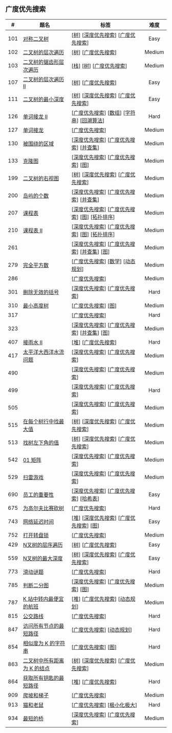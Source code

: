 <!--|This file generated by command(leetcode tag); DO NOT EDIT.            |-->
<!--+----------------------------------------------------------------------+-->
<!--|@author    Openset <openset.wang@gmail.com>                           |-->
<!--|@link      https://github.com/openset                                 |-->
<!--|@home      https://github.com/openset/leetcode                        |-->
<!--+----------------------------------------------------------------------+-->

## 广度优先搜索

| # | 题名 | 标签 | 难度 |
| :-: | - | - | :-: |
| 101 | [对称二叉树](https://github.com/openset/leetcode/tree/master/problems/symmetric-tree) | [[树](https://github.com/openset/leetcode/tree/master/tag/tree)] [[深度优先搜索](https://github.com/openset/leetcode/tree/master/tag/depth-first-search)] [[广度优先搜索](https://github.com/openset/leetcode/tree/master/tag/breadth-first-search)]  | Easy |
| 102 | [二叉树的层次遍历](https://github.com/openset/leetcode/tree/master/problems/binary-tree-level-order-traversal) | [[树](https://github.com/openset/leetcode/tree/master/tag/tree)] [[广度优先搜索](https://github.com/openset/leetcode/tree/master/tag/breadth-first-search)]  | Medium |
| 103 | [二叉树的锯齿形层次遍历](https://github.com/openset/leetcode/tree/master/problems/binary-tree-zigzag-level-order-traversal) | [[栈](https://github.com/openset/leetcode/tree/master/tag/stack)] [[树](https://github.com/openset/leetcode/tree/master/tag/tree)] [[广度优先搜索](https://github.com/openset/leetcode/tree/master/tag/breadth-first-search)]  | Medium |
| 107 | [二叉树的层次遍历 II](https://github.com/openset/leetcode/tree/master/problems/binary-tree-level-order-traversal-ii) | [[树](https://github.com/openset/leetcode/tree/master/tag/tree)] [[广度优先搜索](https://github.com/openset/leetcode/tree/master/tag/breadth-first-search)]  | Easy |
| 111 | [二叉树的最小深度](https://github.com/openset/leetcode/tree/master/problems/minimum-depth-of-binary-tree) | [[树](https://github.com/openset/leetcode/tree/master/tag/tree)] [[深度优先搜索](https://github.com/openset/leetcode/tree/master/tag/depth-first-search)] [[广度优先搜索](https://github.com/openset/leetcode/tree/master/tag/breadth-first-search)]  | Easy |
| 126 | [单词接龙 II](https://github.com/openset/leetcode/tree/master/problems/word-ladder-ii) | [[广度优先搜索](https://github.com/openset/leetcode/tree/master/tag/breadth-first-search)] [[数组](https://github.com/openset/leetcode/tree/master/tag/array)] [[字符串](https://github.com/openset/leetcode/tree/master/tag/string)] [[回溯算法](https://github.com/openset/leetcode/tree/master/tag/backtracking)]  | Hard |
| 127 | [单词接龙](https://github.com/openset/leetcode/tree/master/problems/word-ladder) | [[广度优先搜索](https://github.com/openset/leetcode/tree/master/tag/breadth-first-search)]  | Medium |
| 130 | [被围绕的区域](https://github.com/openset/leetcode/tree/master/problems/surrounded-regions) | [[深度优先搜索](https://github.com/openset/leetcode/tree/master/tag/depth-first-search)] [[广度优先搜索](https://github.com/openset/leetcode/tree/master/tag/breadth-first-search)] [[并查集](https://github.com/openset/leetcode/tree/master/tag/union-find)]  | Medium |
| 133 | [克隆图](https://github.com/openset/leetcode/tree/master/problems/clone-graph) | [[深度优先搜索](https://github.com/openset/leetcode/tree/master/tag/depth-first-search)] [[广度优先搜索](https://github.com/openset/leetcode/tree/master/tag/breadth-first-search)] [[图](https://github.com/openset/leetcode/tree/master/tag/graph)]  | Medium |
| 199 | [二叉树的右视图](https://github.com/openset/leetcode/tree/master/problems/binary-tree-right-side-view) | [[树](https://github.com/openset/leetcode/tree/master/tag/tree)] [[深度优先搜索](https://github.com/openset/leetcode/tree/master/tag/depth-first-search)] [[广度优先搜索](https://github.com/openset/leetcode/tree/master/tag/breadth-first-search)]  | Medium |
| 200 | [岛屿的个数](https://github.com/openset/leetcode/tree/master/problems/number-of-islands) | [[深度优先搜索](https://github.com/openset/leetcode/tree/master/tag/depth-first-search)] [[广度优先搜索](https://github.com/openset/leetcode/tree/master/tag/breadth-first-search)] [[并查集](https://github.com/openset/leetcode/tree/master/tag/union-find)]  | Medium |
| 207 | [课程表](https://github.com/openset/leetcode/tree/master/problems/course-schedule) | [[深度优先搜索](https://github.com/openset/leetcode/tree/master/tag/depth-first-search)] [[广度优先搜索](https://github.com/openset/leetcode/tree/master/tag/breadth-first-search)] [[图](https://github.com/openset/leetcode/tree/master/tag/graph)] [[拓扑排序](https://github.com/openset/leetcode/tree/master/tag/topological-sort)]  | Medium |
| 210 | [课程表 II](https://github.com/openset/leetcode/tree/master/problems/course-schedule-ii) | [[深度优先搜索](https://github.com/openset/leetcode/tree/master/tag/depth-first-search)] [[广度优先搜索](https://github.com/openset/leetcode/tree/master/tag/breadth-first-search)] [[图](https://github.com/openset/leetcode/tree/master/tag/graph)] [[拓扑排序](https://github.com/openset/leetcode/tree/master/tag/topological-sort)]  | Medium |
| 261 | [](https://github.com/openset/leetcode/tree/master/problems/graph-valid-tree) | [[深度优先搜索](https://github.com/openset/leetcode/tree/master/tag/depth-first-search)] [[广度优先搜索](https://github.com/openset/leetcode/tree/master/tag/breadth-first-search)] [[并查集](https://github.com/openset/leetcode/tree/master/tag/union-find)] [[图](https://github.com/openset/leetcode/tree/master/tag/graph)]  | Medium |
| 279 | [完全平方数](https://github.com/openset/leetcode/tree/master/problems/perfect-squares) | [[广度优先搜索](https://github.com/openset/leetcode/tree/master/tag/breadth-first-search)] [[数学](https://github.com/openset/leetcode/tree/master/tag/math)] [[动态规划](https://github.com/openset/leetcode/tree/master/tag/dynamic-programming)]  | Medium |
| 286 | [](https://github.com/openset/leetcode/tree/master/problems/walls-and-gates) | [[广度优先搜索](https://github.com/openset/leetcode/tree/master/tag/breadth-first-search)]  | Medium |
| 301 | [删除无效的括号](https://github.com/openset/leetcode/tree/master/problems/remove-invalid-parentheses) | [[深度优先搜索](https://github.com/openset/leetcode/tree/master/tag/depth-first-search)] [[广度优先搜索](https://github.com/openset/leetcode/tree/master/tag/breadth-first-search)]  | Hard |
| 310 | [最小高度树](https://github.com/openset/leetcode/tree/master/problems/minimum-height-trees) | [[广度优先搜索](https://github.com/openset/leetcode/tree/master/tag/breadth-first-search)] [[图](https://github.com/openset/leetcode/tree/master/tag/graph)]  | Medium |
| 317 | [](https://github.com/openset/leetcode/tree/master/problems/shortest-distance-from-all-buildings) | [[广度优先搜索](https://github.com/openset/leetcode/tree/master/tag/breadth-first-search)]  | Hard |
| 323 | [](https://github.com/openset/leetcode/tree/master/problems/number-of-connected-components-in-an-undirected-graph) | [[深度优先搜索](https://github.com/openset/leetcode/tree/master/tag/depth-first-search)] [[广度优先搜索](https://github.com/openset/leetcode/tree/master/tag/breadth-first-search)] [[并查集](https://github.com/openset/leetcode/tree/master/tag/union-find)] [[图](https://github.com/openset/leetcode/tree/master/tag/graph)]  | Medium |
| 407 | [接雨水 II](https://github.com/openset/leetcode/tree/master/problems/trapping-rain-water-ii) | [[堆](https://github.com/openset/leetcode/tree/master/tag/heap)] [[广度优先搜索](https://github.com/openset/leetcode/tree/master/tag/breadth-first-search)]  | Hard |
| 417 | [太平洋大西洋水流问题](https://github.com/openset/leetcode/tree/master/problems/pacific-atlantic-water-flow) | [[深度优先搜索](https://github.com/openset/leetcode/tree/master/tag/depth-first-search)] [[广度优先搜索](https://github.com/openset/leetcode/tree/master/tag/breadth-first-search)]  | Medium |
| 490 | [](https://github.com/openset/leetcode/tree/master/problems/the-maze) | [[深度优先搜索](https://github.com/openset/leetcode/tree/master/tag/depth-first-search)] [[广度优先搜索](https://github.com/openset/leetcode/tree/master/tag/breadth-first-search)]  | Medium |
| 499 | [](https://github.com/openset/leetcode/tree/master/problems/the-maze-iii) | [[深度优先搜索](https://github.com/openset/leetcode/tree/master/tag/depth-first-search)] [[广度优先搜索](https://github.com/openset/leetcode/tree/master/tag/breadth-first-search)]  | Hard |
| 505 | [](https://github.com/openset/leetcode/tree/master/problems/the-maze-ii) | [[深度优先搜索](https://github.com/openset/leetcode/tree/master/tag/depth-first-search)] [[广度优先搜索](https://github.com/openset/leetcode/tree/master/tag/breadth-first-search)]  | Medium |
| 515 | [在每个树行中找最大值](https://github.com/openset/leetcode/tree/master/problems/find-largest-value-in-each-tree-row) | [[树](https://github.com/openset/leetcode/tree/master/tag/tree)] [[深度优先搜索](https://github.com/openset/leetcode/tree/master/tag/depth-first-search)] [[广度优先搜索](https://github.com/openset/leetcode/tree/master/tag/breadth-first-search)]  | Medium |
| 513 | [找树左下角的值](https://github.com/openset/leetcode/tree/master/problems/find-bottom-left-tree-value) | [[树](https://github.com/openset/leetcode/tree/master/tag/tree)] [[深度优先搜索](https://github.com/openset/leetcode/tree/master/tag/depth-first-search)] [[广度优先搜索](https://github.com/openset/leetcode/tree/master/tag/breadth-first-search)]  | Medium |
| 542 | [01 矩阵](https://github.com/openset/leetcode/tree/master/problems/01-matrix) | [[深度优先搜索](https://github.com/openset/leetcode/tree/master/tag/depth-first-search)] [[广度优先搜索](https://github.com/openset/leetcode/tree/master/tag/breadth-first-search)]  | Medium |
| 529 | [扫雷游戏](https://github.com/openset/leetcode/tree/master/problems/minesweeper) | [[深度优先搜索](https://github.com/openset/leetcode/tree/master/tag/depth-first-search)] [[广度优先搜索](https://github.com/openset/leetcode/tree/master/tag/breadth-first-search)]  | Medium |
| 690 | [员工的重要性](https://github.com/openset/leetcode/tree/master/problems/employee-importance) | [[深度优先搜索](https://github.com/openset/leetcode/tree/master/tag/depth-first-search)] [[广度优先搜索](https://github.com/openset/leetcode/tree/master/tag/breadth-first-search)] [[哈希表](https://github.com/openset/leetcode/tree/master/tag/hash-table)]  | Easy |
| 675 | [为高尔夫比赛砍树](https://github.com/openset/leetcode/tree/master/problems/cut-off-trees-for-golf-event) | [[广度优先搜索](https://github.com/openset/leetcode/tree/master/tag/breadth-first-search)]  | Hard |
| 743 | [网络延迟时间](https://github.com/openset/leetcode/tree/master/problems/network-delay-time) | [[堆](https://github.com/openset/leetcode/tree/master/tag/heap)] [[深度优先搜索](https://github.com/openset/leetcode/tree/master/tag/depth-first-search)] [[广度优先搜索](https://github.com/openset/leetcode/tree/master/tag/breadth-first-search)] [[图](https://github.com/openset/leetcode/tree/master/tag/graph)]  | Easy |
| 752 | [打开转盘锁](https://github.com/openset/leetcode/tree/master/problems/open-the-lock) | [[广度优先搜索](https://github.com/openset/leetcode/tree/master/tag/breadth-first-search)]  | Medium |
| 429 | [N叉树的层序遍历](https://github.com/openset/leetcode/tree/master/problems/n-ary-tree-level-order-traversal) | [[树](https://github.com/openset/leetcode/tree/master/tag/tree)] [[广度优先搜索](https://github.com/openset/leetcode/tree/master/tag/breadth-first-search)]  | Easy |
| 559 | [N叉树的最大深度](https://github.com/openset/leetcode/tree/master/problems/maximum-depth-of-n-ary-tree) | [[树](https://github.com/openset/leetcode/tree/master/tag/tree)] [[深度优先搜索](https://github.com/openset/leetcode/tree/master/tag/depth-first-search)] [[广度优先搜索](https://github.com/openset/leetcode/tree/master/tag/breadth-first-search)]  | Easy |
| 773 | [滑动谜题](https://github.com/openset/leetcode/tree/master/problems/sliding-puzzle) | [[广度优先搜索](https://github.com/openset/leetcode/tree/master/tag/breadth-first-search)]  | Hard |
| 785 | [判断二分图](https://github.com/openset/leetcode/tree/master/problems/is-graph-bipartite) | [[深度优先搜索](https://github.com/openset/leetcode/tree/master/tag/depth-first-search)] [[广度优先搜索](https://github.com/openset/leetcode/tree/master/tag/breadth-first-search)] [[图](https://github.com/openset/leetcode/tree/master/tag/graph)]  | Medium |
| 787 | [K 站中转内最便宜的航班](https://github.com/openset/leetcode/tree/master/problems/cheapest-flights-within-k-stops) | [[堆](https://github.com/openset/leetcode/tree/master/tag/heap)] [[广度优先搜索](https://github.com/openset/leetcode/tree/master/tag/breadth-first-search)] [[动态规划](https://github.com/openset/leetcode/tree/master/tag/dynamic-programming)]  | Medium |
| 815 | [公交路线](https://github.com/openset/leetcode/tree/master/problems/bus-routes) | [[广度优先搜索](https://github.com/openset/leetcode/tree/master/tag/breadth-first-search)]  | Hard |
| 847 | [访问所有节点的最短路径](https://github.com/openset/leetcode/tree/master/problems/shortest-path-visiting-all-nodes) | [[广度优先搜索](https://github.com/openset/leetcode/tree/master/tag/breadth-first-search)] [[动态规划](https://github.com/openset/leetcode/tree/master/tag/dynamic-programming)]  | Hard |
| 854 | [相似度为 K 的字符串](https://github.com/openset/leetcode/tree/master/problems/k-similar-strings) | [[广度优先搜索](https://github.com/openset/leetcode/tree/master/tag/breadth-first-search)] [[图](https://github.com/openset/leetcode/tree/master/tag/graph)]  | Hard |
| 863 | [二叉树中所有距离为 K 的结点](https://github.com/openset/leetcode/tree/master/problems/all-nodes-distance-k-in-binary-tree) | [[树](https://github.com/openset/leetcode/tree/master/tag/tree)] [[深度优先搜索](https://github.com/openset/leetcode/tree/master/tag/depth-first-search)] [[广度优先搜索](https://github.com/openset/leetcode/tree/master/tag/breadth-first-search)]  | Medium |
| 864 | [获取所有钥匙的最短路径](https://github.com/openset/leetcode/tree/master/problems/shortest-path-to-get-all-keys) | [[堆](https://github.com/openset/leetcode/tree/master/tag/heap)] [[广度优先搜索](https://github.com/openset/leetcode/tree/master/tag/breadth-first-search)]  | Hard |
| 909 | [爬坡和梯子](https://github.com/openset/leetcode/tree/master/problems/snakes-and-ladders) | [[广度优先搜索](https://github.com/openset/leetcode/tree/master/tag/breadth-first-search)]  | Medium |
| 913 | [猫和老鼠](https://github.com/openset/leetcode/tree/master/problems/cat-and-mouse) | [[广度优先搜索](https://github.com/openset/leetcode/tree/master/tag/breadth-first-search)] [[极小化极大](https://github.com/openset/leetcode/tree/master/tag/minimax)]  | Hard |
| 934 | [最短的桥](https://github.com/openset/leetcode/tree/master/problems/shortest-bridge) | [[深度优先搜索](https://github.com/openset/leetcode/tree/master/tag/depth-first-search)] [[广度优先搜索](https://github.com/openset/leetcode/tree/master/tag/breadth-first-search)]  | Medium |

